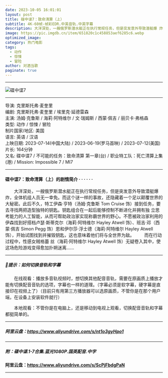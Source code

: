 ```yaml
---
date: 2023-10-05 16:01:01
layout: post
title: 碟中谍7：致命清算（上）
subtitle: 4K-60帧-帧彩EDR.中英音轨.中英字幕
description: 大洋深处，一艘俄罗斯潜水艇正在执行常规任务，但是突发意外导致潜艇爆 炸，全体机组人员无一幸免。而这个谜一样的事故，还隐藏着一个足以颠覆世界的大秘密。此后不久，特工伊森·亨特（汤姆·克鲁斯 Tom Cruise 饰）接到任务，要去寻找两把造型独特的钥匙...
image: https://pic.imgdb.cn/item/651820c1c458853aef6285c6.webp 
optimized_image: 
category: 热门电影
tags:
  - 动作
  - 惊悚
  - 冒险
author: 对酒当歌
paginate: true
---
```


---

![碟中谍7](https://pic.imgdb.cn/item/65182e04c458853aef681323.webp)

---

导演: 克里斯托弗·麦奎里  
编剧: 克里斯托弗·麦奎里 / 埃里克·延德雷森  
主演: 汤姆·克鲁斯 / 海莉·阿特维尔 / 文·瑞姆斯 / 西蒙·佩吉 / 丽贝卡·弗格森  
类型: 动作 / 惊悚 / 冒险  
制片国家/地区: 美国  
语言: 英语  /  汉语  
上映日期: 2023-07-14(中国大陆) / 2023-06-19(罗马首映) / 2023-07-12(美国)  
片长: 164分钟  
又名: 碟中谍7 / 不可能的任务：致命清算 第一章(台) / 职业特工队：死亡清算上集(港) / Mission: Impossible 7 / MI7  

---

#### 碟中谍7：致命清算（上）的剧情简介 · · · · · ·

　　大洋深处，一艘俄罗斯潜水艇正在执行常规任务，但是突发意外导致潜艇爆 炸，全体机组人员无一幸免。而这个谜一样的事故，还隐藏着一个足以颠覆世界的大秘密。此后不久，特工伊森·亨特（汤姆·克鲁斯 Tom Cruise 饰）接到任务，要去寻找两把造型独特的钥匙。钥匙组合在一起后能够控制不断进化并拥有独 立思考能力的人工智能，从而可帮助政治家实现称霸世界的野心。不愿被政治家利用的伊森找到好搭档卢瑟·斯蒂克尔（海莉·阿特维尔 Hayley Atwell 饰）、班吉·邓（西蒙·佩吉 Simon Pegg 饰）恩和伊尔莎·浮士德（海莉·阿特维尔 Hayley Atwell 饰），开始试图找到并摧毁钥匙，这也意味着他们将与全世界为敌。
　　而在行动过程中，性感女贼格蕾 丝（海莉·阿特维尔 Hayley Atwell 饰）无疑卷入其中，使这场危险游戏变得愈加扑朔迷离……

---

##### 🔔提示：如何切换音轨和字幕

　　在线观看：播放多音轨视频时，想切换其他配音音轨，需要在原画质上播放才能有切换配音音轨的选项，字幕也一样的道理。（字幕必须是软字幕，硬字幕是直接印在视频上了）（目前只有用第三方播放器可以选原画质，不管你是在那个用户端，在设备上安装软件就行）

　　本地观看：不管你是在电脑上，还是移动到电视上观看，切换配音音轨和字幕都挺简单的。

---

##### 阿里云盘：<https://www.aliyundrive.com/s/nt1o3gyHpo1>

---

##### 附：碟中谍.1-7合集.蓝光1080P.国英配音.中字

**阿里云盘：<https://www.aliyundrive.com/s/ScPjFbdgPaN>**

---
